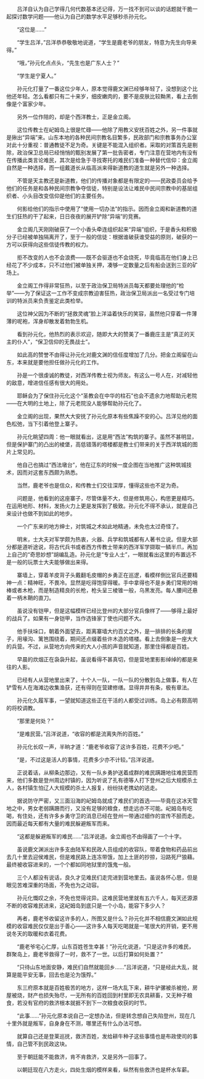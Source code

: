 　　吕洋自认为自己学得几何代数基本还记得，万一找不到可以谈的话题就干脆一起探讨数学问题——他认为自己的数学水平足够秒杀孙元化。

　　“这位是……”

　　“学生吕洋，”吕洋恭恭敬敬地说道，“学生是鹿老爷的朋友，特意为先生向导来得。”

　　“哦，”孙元化点点头，“先生也是广东人士？”

　　“学生是宁夏人。”

　　孙元化打量了一番这位少年人，原本觉得鹿文渊已经够年轻了，没想到这个比他还年轻。怎么看都只有二十来岁，细皮嫩肉的，要不是皮肤比较黝黑，看上去倒像是个富家少年。

　　另外一位作陪的，却是个西洋教士，正是金立阁。

　　这位传教士在屺姆岛上很是忙碌——他除了用教义安抚百姓之外，另一件事就是揪出“异端”来。山东本地的各种民间宗教名目繁多，民政部门和宗教事务办公室对此十分重视：普通教徒不足为奇。关键是不能混入组织者。采取的对策首先是剔除，政治保卫总局已经悄悄的甄别发展了第一批告密者，专门注意在营地内有没有在传播此类言论难民，其次是给急于寻找寄托的难民们准备一种替代信仰：金立阁自然是一种选择，而一组戴道长从临高派来得新道教的道生就是另外一种选择。

　　不管是天主教还是新道教，他们的传播对象都是有限定的——民政委员会给予他们的任务是和各种民间宗教争夺信徒，特别是设法让难民中民间宗教中的基层组织者、小头目改变信仰是他们的主要任务。

　　何影给他们的指示中使用了“使用一切办法”的指示。因而金立阁和新道教的道生们狂热的干了起来，日日夜夜的展开铲除“异端”的竞赛。

　　金立阁几天刚刚破获了一个小香头牵连组织起来“异端”组织，于是香头和积极分子已经被单独隔离开了，至于一般的信徒：根据谁破获谁受益的原则，破获的一方可以获得向这些信徒传教的权力。

　　拒不改变的人也不会浪费——既不会驱逐也不会烧死，毕竟临高在他们身上已经花了不少成本，只不过他们被单独关押，凑够一定数量之后有船会送到三亚的矿场上。

　　金立阁工作得非常狂热，以至于政治保卫局特派员每天都要处理他的“检举”——为了保证这一工作不变成宗教迫害狂热，政治保卫局派出一名受过专门培训的特派员来负责鉴定此类检举。

　　这位神父因为不断的“拯救灵魂”脸上洋溢着快乐的笑容，虽然他只穿着一件薄薄的呢袍，浑身却散发着勃勃生机。

　　看到孙元化，他热烈的表示欢迎，随即大大的赞美了一番鹿庄主是“真正的天主的仆人”，“保卫信仰的无畏战士”。

　　如此高的赞誉不由得让孙元化对鹿文渊的信任度增加了几分。把金立阁留在山东，本来就是要他担任做孙元化的工作。

　　孙是一个很虔诚的教徒，对西洋传教士视为师友。有这么一号人在，对减轻他的敌意，增进信任感有很大的用处。

　　耶稣会为了保住孙元化这个“圣教会在中华的柱石”也会不遗余力地帮助元老院——在大明的土地上，除了元老院没人能够帮助孙元化了。

　　金立阁的出现，果然大大安抚了孙元化原本有些焦躁不安的心。吕洋见他的面色松弛，当下引着他登上寨子。

　　孙元化眺望四周：他一眼就看出，这是用“西法”构筑的寨子。虽然不甚明显，但是保护寨门的凸出的棱堡，高低错落的塔楼都是教士们带来的关于西洋筑城的图片上常见的。

　　他自己也搞过“西法墩台”，他在辽东的时候一度企图在当地推广这种筑城技术，因而对这套东西颇为熟悉。

　　当然，鹿老爷也是信众，和传教士们交往深厚，懂得这些也不足为奇。

　　问题是，他看到的这座寨子，尽管体量不大，但是修筑用心，构思更是精巧。在运用地形、材料，发扬火力上更是发挥到了极致。孙元化不得不承认，就是自己来设计也做不到如此的地步。

　　一个广东来的地方绅士，对筑城之术如此地精通，未免也太过奇怪了。

　　明末，士大夫对军学颇为热衷，火器、兵学和筑城都有人著书立说。但是大部分都是道听途说，将古代兵书或者西方传教士带来的西洋军学撷取一鳞半爪，再加上自己的“奇思妙想”胡编乱造。孙元化是“专业人士”，一眼就看出这里的布置远不是一般的玩票士大夫能够做出来得。

　　寨墙上，穿着羊皮背子头戴翻毛皮帽的乡勇正在巡逻，看模样倒比官兵还要精神一点：精神旺，不畏冷。显然是吃得饱穿得暖。手中拿得也不是乡勇们常用的哨棒或者木枪，而是制造精良的长枪，枪头呈三棱锥一般，乌黑发亮。每人腰间还悬着一柄木鞘的直刀。

　　虽说没有铠甲，但是这幅模样已经比登州的大部分官兵像样了——够得上最好的战兵了。如果有一身铠甲，当作选锋家丁使也问题不大。

　　他手扶垛口，朝着外面望去，距离寨墙大约百丈之外，是一排排的长条的屋子，用壕沟、篱笆围绕着，期间还点缀着些许木造的塔楼。看上去倒象是一座大大的兵营。不过，从营地方向传来的大人小孩的声音就知道，那里住得都是百姓。

　　早晨的炊烟正在袅袅升起，虽说看得不甚真切，但是营地里影影绰绰的都是来往的人影。

　　已经有人从营地里出来了，十个人一队，一队一队的分散到岛上做事，有人在铲雪有人在海滩边收集渔获，还有得则在营建修缮。显得井井有条，极有章法。

　　孙元化久履军事，一望就知道这些正在干活的人都受过训练。岛上必有颇高明的将校调教。

　　“那里是何处？”

　　“是难民营。”吕洋说道，“收容的都是流离失所的百姓。”

　　孙元化长叹一声，半晌才道：“鹿老爷收容了这许多百姓，花费不少吧。”

　　“是，不过这是活人的事情，花费多少亦不计较。”吕洋说道。

　　正说着话，从柳条边那边，又有一队乡勇护送着成群的难民蹒跚地往难民营而来，他们多数是登州周边村镇的，因为听说了孔有德等人打下登州之后大规模杀土人，各村镇生怕辽人大规模的杀土人报复，纷纷扶老携幼的逃走。

　　据说防守严密，又三面沿海的屺姆岛就成了难民们的首选——毕竟在这冰天雪地之中，男女老弱蹒跚而行，又没有足够的粮食，想走远亦不可能。屺姆岛有吃喝，有住处，还有许多乡勇守卫的消息已经在登州一带通过细作的宣传不胫而走。因而最近每天都有大量的难民躲避叛军而来。

　　“这都是躲避叛军的难民……”吕洋说道。金立阁也不由得画了一个十字。

　　虽说鹿文渊派出许多支由陆军和民政人员组成的收容队，带着食物和药品前出去几十里去迎侯难民，但是难民路上连冻带饿，加上土匪的抄掠，沿路死尸狼藉。最终被收容进来的，一个个都如同地狱里的饿鬼一般。

　　三个人都没有说话，良久才见难民们走完进到营地里去。虽说各怀心思，但是眼见苦难深重的场面，不免也为之动容。

　　孙元化慨叹之余，不免也觉得诧异。这难民营地里就有五六千人，每天还源源不断的收容难民进来，这屺姆岛到底只是一个小岛，能容下多少人？

　　再者，鹿老爷收留这许多的人，所图又是什么？孙元化并不相信鹿文渊如此规模的收容难民仅仅是出于善心——这许多人每天吃喝就是一笔很大的开销，更不用说冬天的取暖和衣着花费。

　　“鹿老爷宅心仁厚，山东百姓苍生幸甚！”孙元化说道，“只是这许多的难民，群聚岛上，鹿老爷救得了一时，救不了一世。以后打算如何处置？”

　　“只待山东地面安静，难民们自然就能回乡……”吕洋说道，“只是经此大乱，就算是能平安无事，回去也是沦为饿殍。”

　　东三府原本就是百姓极苦的地方，这样一场大乱下来，耕牛驴骡被杀被抢，房屋被烧，财产也损失殆尽，一无所有的百姓回到村里即无农具耕畜，又无种子粮食，若没有官府的救济根本就捱不到下一次粮食收获的时节。

　　“此事……”孙元化原本说自己一定想办法，但是转念想自己失陷登州，现在几十里外就是叛军，自身身在不测，哪里还有什么办法可想。

　　就算自己还是登莱巡抚，救济百姓，发给耕牛种子这些事情也是布政使司的事情，自己管不到民政这块。

　　至于朝廷能不能救济，肯不肯救济，又是另外一回事了。

　　以朝廷现在八方走火，四处生烟的模样来看，纵然有些救济也是杯水车薪。
